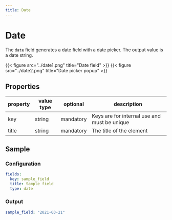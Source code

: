 ```yaml
---
title: Date
---
```


# Date

The `date` field generates a date field with a date picker. The output value is
a date string.

{{< figure src="../date1.png" title="Date field" >}}
{{< figure src="../date2.png" title="Date picker popup" >}}

## Properties

| property | value type | optional  | description                                  |
|----------|------------|-----------|----------------------------------------------|
| key      | string     | mandatory | Keys are for internal use and must be unique |
| title    | string     | mandatory | The title of the element                     |


## Sample

### Configuration

```yaml
fields:
  key: sample_field
  title: Sample field
  type: date
```

### Output

```yaml
sample_field: "2021-03-21"
```
